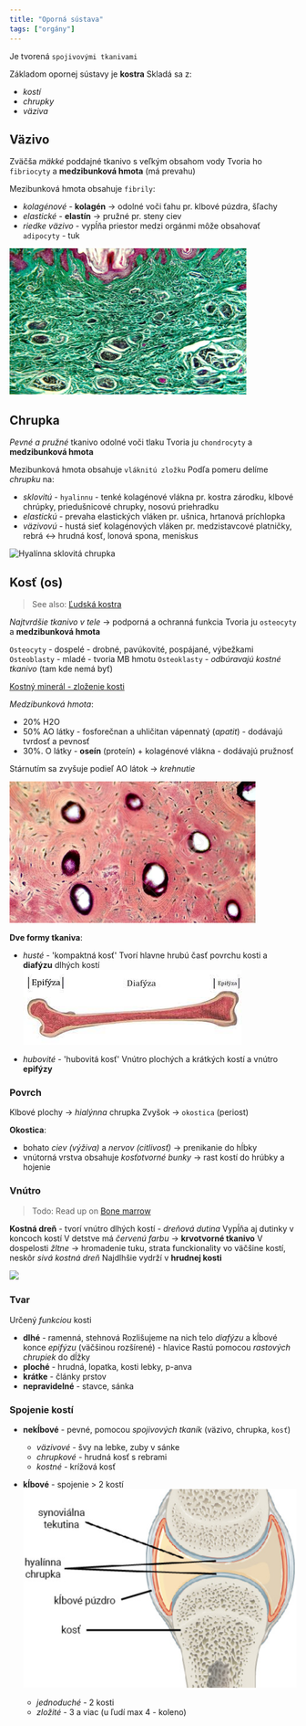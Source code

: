 ```yaml
---
title: "Oporná sústava"
tags: ["orgány"]
---
```


Je tvorená `spojivovými tkanivami`

Základom opornej sústavy je **kostra**
Skladá sa z:
- *kostí*
- *chrupky*
- *väziva*

## Väzivo

Zväčša *mäkké* poddajné tkanivo s veľkým obsahom vody
Tvoria ho `fibriocyty` a **medzibunková hmota** (má prevahu)

Mezibunková hmota obsahuje `fibrily`:
- *kolagénové* - $\textbf{kolagén}$ -> odolné voči ťahu
	pr. klbové púzdra, šľachy
- *elastické* - $\textbf{elastín}$ -> pružné
	pr. steny ciev
- *riedke väzivo* - vypĺňa priestor medzi orgánmi
	môže obsahovať `adipocyty` - tuk

![Kolagénové vlákna väzivo](attachments/kolagénové-vlákna-väzivo.png)

## Chrupka

*Pevné a pružné* tkanivo odolné voči tlaku
Tvoria ju `chondrocyty` a **medzibunková hmota**

Mezibunková hmota obsahuje `vláknitú zložku`
Podľa pomeru delíme *chrupku* na:
- *sklovitú* - `hyalinnu` - tenké kolagénové vlákna
pr. kostra zárodku, klbové chrúpky, priedušnicové chrupky, nosovú priehradku
- *elastickú* - prevaha elastických vláken
pr. ušnica, hrtanová príchlopka
- *väzivovú* - hustá sieť kolagénových vláken
pr. medzistavcové platničky, rebrá <-> hrudná kosť, lonová spona, meniskus

![Hyalínna sklovitá chrupka](attachments/hyalínna-chrupka.png)

## Kosť (os)
> See also: [Ľudská kostra](bio/ľudské-telo/kostra-človeka.md)

*Najtvrdšie tkanivo v tele* -> podporná a ochranná funkcia
Tvoria ju `osteocyty` a **medzibunková hmota**

`Osteocyty` - dospelé - drobné, pavúkovité, pospájané, výbežkami
`Osteoblasty` - mladé - tvoria MB hmotu
`Osteoklasty` - *odbúravajú kostné tkanivo* (tam kde nemá byť)

[Kostný minerál - zloženie kosti](https://en.wikipedia.org/wiki/Bone_mineral)

*Medzibunková hmota*:
- 20% H2O
- 50% AO látky - fosforečnan a uhličitan vápennatý (*apatit*) - dodávajú tvrdosť a pevnosť
- 30%. O látky - $\textbf{oseín}$ (proteín) + kolagénové vlákna - dodávajú pružnosť

Stárnutím sa zvyšuje podieľ AO látok -> *krehnutie*

![Haversove systémy, bubliny = cievy, čierne tyčinky = osteocyty](attachments/štuktúra-kosť-mikroskop.png)

**Dve formy tkaniva**:
- *husté* - 'kompaktná kosť'
Tvorí hlavne hrubú časť povrchu kosti a **diafýzu** dlhých kostí
![](attachments/časti-kosti.png)

- *hubovité* - 'hubovitá kosť' 
Vnútro plochých a krátkých kostí a vnútro **epifýzy**

### Povrch
Klbové plochy -> *hialýnna* chrupka
Zvyšok -> `okostica` (periost)

**Okostica**:
- bohato *ciev (výživa)* a *nervov (citlivosť)* -> prenikanie do hĺbky
- vnútorná vrstva obsahuje *kosťotvorné bunky* -> rast kostí do hrúbky a hojenie

### Vnútro
> Todo: Read up on [Bone marrow](https://en.wikipedia.org/wiki/Bone_marrow)

**Kostná dreň** - tvorí vnútro dlhých kostí - *dreňová dutina*
Vypĺňa aj dutinky v koncoch kostí
V detstve má *červenú farbu* -> **krvotvorné tkanivo**
V dospelosti *žltne* -> hromadenie tuku, strata funckionality vo väčšine kostí, neskôr *sivá kostná dreň*
Najdlhšie vydrží v **hrudnej kosti**

![](attachments/vnútro-kosti.png)

### Tvar
Určený *funkciou* kosti

- **dlhé** - ramenná, stehnová
Rozlišujeme na nich telo *diafýzu* a kĺbové konce *epifýzu* (väčšinou rozšírené) - hlavice
Rastú pomocou *rastových chrupiek* do dĺžky
- **ploché** - hrudná, lopatka, kosti lebky, p-anva
- **krátke** - články prstov
- **nepravidelné** - stavce, sánka

### Spojenie kostí
- **nekĺbové** - pevné, pomocou *spojivových tkaník* (väzivo, chrupka, `kosť`)
	- *väzivové* - švy na lebke, zuby v sánke
	- *chrupkové* - hrudná kosť s rebrami
	- *kostné* - krížová kosť
- **kĺbové** - spojenie > 2 kostí
	![](attachments/anatomia_klbu.png)
	
	- *jednoduché* - 2 kosti
	- *zložité* - 3 a viac (u ľudí max 4 - koleno)
